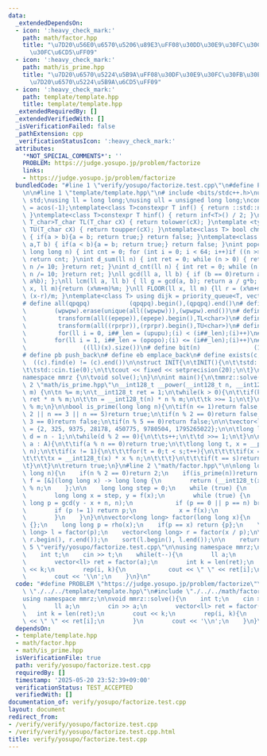 ```yaml
---
data:
  _extendedDependsOn:
  - icon: ':heavy_check_mark:'
    path: math/factor.hpp
    title: "\u7D20\u56E0\u6570\u5206\u89E3\uFF08\u30DD\u30E9\u30FC\u30C9\u30FB\u30ED\
      \u30FC\u6CD5\uFF09"
  - icon: ':heavy_check_mark:'
    path: math/is_prime.hpp
    title: "\u7D20\u6570\u5224\u5B9A\uFF08\u30DF\u30E9\u30FC\u30FB\u30E9\u30D3\u30F3\
      \u7D20\u6570\u5224\u5B9A\u6CD5\uFF09"
  - icon: ':heavy_check_mark:'
    path: template/template.hpp
    title: template/template.hpp
  _extendedRequiredBy: []
  _extendedVerifiedWith: []
  _isVerificationFailed: false
  _pathExtension: cpp
  _verificationStatusIcon: ':heavy_check_mark:'
  attributes:
    '*NOT_SPECIAL_COMMENTS*': ''
    PROBLEM: https://judge.yosupo.jp/problem/factorize
    links:
    - https://judge.yosupo.jp/problem/factorize
  bundledCode: "#line 1 \"verify/yosupo/factorize.test.cpp\"\n#define PROBLEM \"https://judge.yosupo.jp/problem/factorize\"\
    \n\n#line 1 \"template/template.hpp\"\n# include <bits/stdc++.h>\nusing namespace\
    \ std;\nusing ll = long long;\nusing ull = unsigned long long;\nconst double pi\
    \ = acos(-1);\ntemplate<class T>constexpr T inf() { return ::std::numeric_limits<T>::max();\
    \ }\ntemplate<class T>constexpr T hinf() { return inf<T>() / 2; }\ntemplate <typename\
    \ T_char>T_char TL(T_char cX) { return tolower(cX); }\ntemplate <typename T_char>T_char\
    \ TU(T_char cX) { return toupper(cX); }\ntemplate<class T> bool chmin(T& a,T b)\
    \ { if(a > b){a = b; return true;} return false; }\ntemplate<class T> bool chmax(T&\
    \ a,T b) { if(a < b){a = b; return true;} return false; }\nint popcnt(unsigned\
    \ long long n) { int cnt = 0; for (int i = 0; i < 64; i++)if ((n >> i) & 1)cnt++;\
    \ return cnt; }\nint d_sum(ll n) { int ret = 0; while (n > 0) { ret += n % 10;\
    \ n /= 10; }return ret; }\nint d_cnt(ll n) { int ret = 0; while (n > 0) { ret++;\
    \ n /= 10; }return ret; }\nll gcd(ll a, ll b) { if (b == 0)return a; return gcd(b,\
    \ a%b); };\nll lcm(ll a, ll b) { ll g = gcd(a, b); return a / g*b; };\nll MOD(ll\
    \ x, ll m){return (x%m+m)%m; }\nll FLOOR(ll x, ll m) {ll r = (x%m+m)%m; return\
    \ (x-r)/m; }\ntemplate<class T> using dijk = priority_queue<T, vector<T>, greater<T>>;\n\
    # define all(qpqpq)           (qpqpq).begin(),(qpqpq).end()\n# define UNIQUE(wpwpw)\
    \        (wpwpw).erase(unique(all((wpwpw))),(wpwpw).end())\n# define LOWER(epepe)\
    \         transform(all((epepe)),(epepe).begin(),TL<char>)\n# define UPPER(rprpr)\
    \         transform(all((rprpr)),(rprpr).begin(),TU<char>)\n# define rep(i,upupu)\
    \         for(ll i = 0, i##_len = (upupu);(i) < (i##_len);(i)++)\n# define reps(i,opopo)\
    \        for(ll i = 1, i##_len = (opopo);(i) <= (i##_len);(i)++)\n# define len(x)\
    \                ((ll)(x).size())\n# define bit(n)               (1LL << (n))\n\
    # define pb push_back\n# define eb emplace_back\n# define exists(c, e)       \
    \  ((c).find(e) != (c).end())\n\nstruct INIT{\n\tINIT(){\n\t\tstd::ios::sync_with_stdio(false);\n\
    \t\tstd::cin.tie(0);\n\t\tcout << fixed << setprecision(20);\n\t}\n}INIT;\n\n\
    namespace mmrz {\n\tvoid solve();\n}\n\nint main(){\n\tmmrz::solve();\n}\n#line\
    \ 2 \"math/is_prime.hpp\"\n__int128_t __power(__int128_t n, __int128_t k, __int128_t\
    \ m) {\n\tn %= m;\n\t__int128_t ret = 1;\n\twhile(k > 0){\n\t\tif(k & 1)ret =\
    \ ret * n % m;\n\t\tn = __int128_t(n) * n % m;\n\t\tk >>= 1;\n\t}\n\treturn ret\
    \ % m;\n}\n\nbool is_prime(long long n){\n\tif(n <= 1)return false;\n\tif(n ==\
    \ 2 || n == 3 || n == 5)return true;\n\tif(n % 2 == 0)return false;\n\tif(n %\
    \ 3 == 0)return false;\n\tif(n % 5 == 0)return false;\n\n\tvector<long long> A\
    \ = {2, 325, 9375, 28178, 450775, 9780504, 1795265022};\n\n\tlong long s = 0,\
    \ d = n - 1;\n\twhile(d % 2 == 0){\n\t\ts++;\n\t\td >>= 1;\n\t}\n\n\tfor (auto\
    \ a : A){\n\t\tif(a % n == 0)return true;\n\t\tlong long t, x = __power(a, d,\
    \ n);\n\t\tif(x != 1){\n\t\t\tfor(t = 0;t < s;t++){\n\t\t\t\tif(x == n - 1)break;\n\
    \t\t\t\tx = __int128_t(x) * x % n;\n\t\t\t}\n\t\t\tif(t == s)return false;\n\t\
    \t}\n\t}\n\treturn true;\n}\n#line 2 \"math/factor.hpp\"\n\nlong long rho(long\
    \ long n){\n    if(n % 2 == 0)return 2;\n    if(is_prime(n))return n;\n\n    auto\
    \ f = [&](long long x) -> long long {\n        return (__int128_t(x) * x + 13)\
    \ % n;\n    };\n\n    long long step = 0;\n    while (true) {\n        ++step;\n\
    \        long long x = step, y = f(x);\n        while (true) {\n            long\
    \ long p = gcd(y - x + n, n);\n            if (p == 0 || p == n) break;\n    \
    \        if (p != 1) return p;\n            x = f(x);\n            y = f(f(y));\n\
    \        }\n    }\n}\n\nvector<long long> factor(long long x){\n    if(x == 1)return\
    \ {};\n    long long p = rho(x);\n    if(p == x) return {p};\n    \n    vector<long\
    \ long> l = factor(p);\n    vector<long long> r = factor(x / p);\n\n    l.insert(l.end(),\
    \ r.begin(), r.end());\n    sort(l.begin(), l.end());\n\n    return l;\n}\n#line\
    \ 5 \"verify/yosupo/factorize.test.cpp\"\n\nusing namespace mmrz;\n\nvoid mmrz::solve(){\n\
    \    int t;\n    cin >> t;\n    while(t--){\n        ll a;\n        cin >> a;\n\
    \        vector<ll> ret = factor(a);\n        int k = len(ret);\n        cout\
    \ << k;\n        rep(i, k){\n            cout << \" \" << ret[i];\n        }\n\
    \        cout << '\\n';\n    }\n}\n"
  code: "#define PROBLEM \"https://judge.yosupo.jp/problem/factorize\"\n\n#include\
    \ \"./../../template/template.hpp\"\n#include \"./../../math/factor.hpp\"\n\n\
    using namespace mmrz;\n\nvoid mmrz::solve(){\n    int t;\n    cin >> t;\n    while(t--){\n\
    \        ll a;\n        cin >> a;\n        vector<ll> ret = factor(a);\n     \
    \   int k = len(ret);\n        cout << k;\n        rep(i, k){\n            cout\
    \ << \" \" << ret[i];\n        }\n        cout << '\\n';\n    }\n}\n"
  dependsOn:
  - template/template.hpp
  - math/factor.hpp
  - math/is_prime.hpp
  isVerificationFile: true
  path: verify/yosupo/factorize.test.cpp
  requiredBy: []
  timestamp: '2025-05-20 23:52:39+09:00'
  verificationStatus: TEST_ACCEPTED
  verifiedWith: []
documentation_of: verify/yosupo/factorize.test.cpp
layout: document
redirect_from:
- /verify/verify/yosupo/factorize.test.cpp
- /verify/verify/yosupo/factorize.test.cpp.html
title: verify/yosupo/factorize.test.cpp
---
```


